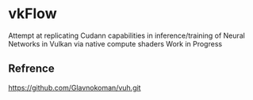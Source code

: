 # vkFlow
Attempt at replicating Cudann capabilities in inference/training of Neural Networks in Vulkan via native compute shaders
Work in Progress

## Refrence
https://github.com/Glavnokoman/vuh.git
